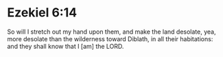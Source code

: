# Ezekiel 6:14

So will I stretch out my hand upon them, and make the land desolate, yea, more desolate than the wilderness toward Diblath, in all their habitations: and they shall know that I [am] the LORD.